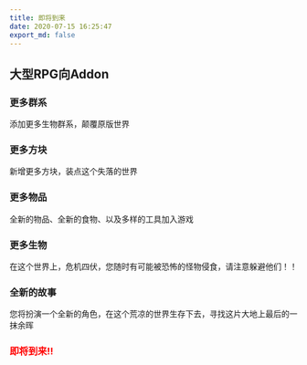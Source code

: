 ```yaml
---
title: 即将到来
date: 2020-07-15 16:25:47
export_md: false
---
```


<section class="mdui-typo theme-post__card__content">
          <h1><b id="镭射更新-版本-v040">大型RPG向Addon</b></h1>

### 更多群系

添加更多生物群系，颠覆原版世界

### 更多方块

新增更多方块，装点这个失落的世界

### 更多物品

全新的物品、全新的食物、以及多样的工具加入游戏

### 更多生物

在这个世界上，危机四伏，您随时有可能被恐怖的怪物侵食，请注意躲避他们！！

### 全新的故事

您将扮演一个全新的角色，在这个荒凉的世界生存下去，寻找这片大地上最后的一抹余晖

<section class="mdui-typo theme-post__card__content">
          <h1><b style="color:red">即将到来!!</b></h1>